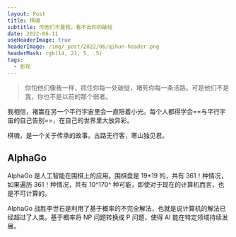 ```yaml
---
layout: Post
title: 棋魂
subtitle: 可他们不是我，看不出你的破绽
date: 2022-06-11
useHeaderImage: true
headerImage: /img/_post/2022/06/qihun-header.png
headerMask: rgb(14, 21, 5, .5)
tags:
  - 影视
---
```


<!-- 胡歌：度过大难，将有大成；继续努力，终成大器。 -->

> 你怕他们像我一样，抓住你每一处破绽，堵死你每一条活路。可是他们不是我，你也不是以前的那个弱者。

<bilibili id="BV1Qa411j7o2" />

我相信，褚赢在另一个平行宇宙里会一直陪着小光。每个人都得学会==与平行宇宙的自己告别==，在自己的世界里大放异彩。

棋魂，是一个关于传承的故事。古路无行客，寒山独见君。

## AlphaGo

AlphaGo 是人工智能在围棋上的应用。围棋盘是 19\*19 的，共有 361！种情况，如果遍历 361！种情况，共有 10^170^ 种可能，即使对于现在的计算机而言，也是不可计算的。

AlphaGo 战胜李世石是利用了基于概率的不完全解法，也就是说计算机的解法已经超过了人类。基于概率将 NP 问题转换成 P 问题，使得 AI 能在特定领域持续发展。
